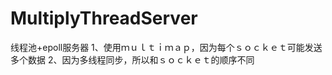 MultiplyThreadServer
====================

线程池+epoll服务器
1、使用ｍｕｌｔｉｍａｐ，因为每个ｓｏｃｋｅｔ可能发送多个数据
2、因为多线程同步，所以和ｓｏｃｋｅｔ的顺序不同
